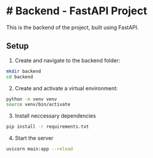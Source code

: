 # # Backend - FastAPI Project

This is the backend of the project, built using FastAPI.

## Setup

1. Create and navigate to the backend folder:

```bash
mkdir backend
cd backend
```

2. Create and activate a virtual environment:
```bash
python -m venv venv
source venv/bin/activate
```
3. Install neccessary dependencies
```bash
pip install -r requirements.txt
```
4. Start the server
```bash
uvicorn main:app --reload
```